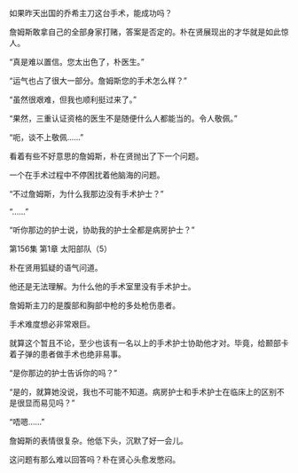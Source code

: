 如果昨天出国的乔希主刀这台手术，能成功吗？

詹姆斯敢拿自己的全部身家打赌，答案是否定的。朴在贤展现出的才华就是如此惊人。

“真是难以置信。您太出色了，朴医生。”

“运气也占了很大一部分。詹姆斯您的手术怎么样？”

“虽然很艰难，但我也顺利挺过来了。”

“果然，三重认证资格的医生不是随便什么人都能当的。令人敬佩。”

“呃，谈不上敬佩……”

看着有些不好意思的詹姆斯，朴在贤抛出了下一个问题。

一个在手术过程中不停困扰着他脑海的问题。

“不过詹姆斯，为什么我那边没有手术护士？”

“……”

“听你那边的护士说，协助我的护士全都是病房护士？”

第156集 第1章 太阳部队（5）

朴在贤用狐疑的语气问道。

他还是无法理解。为什么他的手术室里没有手术护士。

詹姆斯主刀的是腹部和胸部中枪的多处枪伤患者。

手术难度想必非常艰巨。

就算这个暂且不论，至少也该有一名以上的手术护士协助他才对。毕竟，给颞部卡着子弹的患者做手术也绝非易事。

“是你那边的护士告诉你的吗？”

“是的，就算她没说，我也不可能不知道。病房护士和手术护士在临床上的区别不是很显而易见吗？”

“唔嗯……”

詹姆斯的表情很复杂。他低下头，沉默了好一会儿。

这问题有那么难以回答吗？朴在贤心头愈发憋闷。
